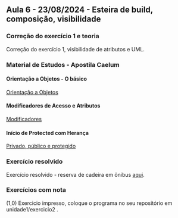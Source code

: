 ## Aula 6 - 23/08/2024 - Esteira de build, composição, visibilidade

### Correção do exercício 1 e teoria

Correção do exercício 1, visibilidade de atributos e UML.

### Material de Estudos - Apostila Caelum

#### Orientação a Objetos - O básico

[Orientação a Objetos](https://github.com/caelum/apostila-java-orientacao-objetos/blob/master/04-orientacao-a-objetos-basica.md)

#### Modificadores de Acesso e Atributos

[Modificadores](https://github.com/caelum/apostila-java-orientacao-objetos/blob/master/05-modificadores-de-acesso-e-atributos-de-classe.md)

#### Início de Protected com Herança

[Privado, público e protegido](https://github.com/caelum/apostila-java-orientacao-objetos/blob/master/09-heranca-reescrita-e-polimorfismo.md)

### Exercício resolvido

Exercício resolvido - reserva de cadeira em ônibus [aqui](exercicio2_0.md).

### Exercícios com nota

(1,0) Exercicio impresso, coloque o programa no seu repositório em unidade1/exercicio2 .
